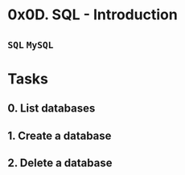 # 0x0D. SQL - Introduction

## `SQL` `MySQL`

# Tasks

## 0. List databases

## 1. Create a database

## 2. Delete a database

